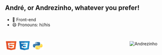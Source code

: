 ## André, or Andrezinho, whatever you prefer!

- 🔭 Front-end
- 😄 Pronouns: hi/his

##

<div style="display: inline_block"><br>
  <img align="center" alt=Andrezinho-HTML" height="30" width="40" src="https://raw.githubusercontent.com/devicons/devicon/master/icons/html5/html5-original.svg">
  <img align="center" alt=Andrezinho-CSS" height="30" width="40" src="https://raw.githubusercontent.com/devicons/devicon/master/icons/css3/css3-original.svg">
  <img align="center" alt=Andrezinho-Python" height="30" width="40" src="https://raw.githubusercontent.com/devicons/devicon/master/icons/python/python-original.svg">
   <img align="right" alt="Andrezinho" src="https://media.discordapp.net/attachments/1140583943758946304/1267881265256861807/yo_1.png?ex=66aa65f1&is=66a91471&hm=6dd778e652209d9eac4cfa83db9a309c642cf439bdfc459a1fa69a0362dc2e76&=&format=webp&quality=lossless"
</div>
